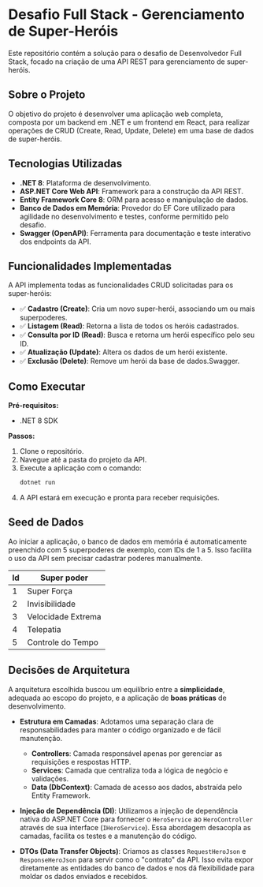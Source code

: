 # Desafio Full Stack - Gerenciamento de Super-Heróis

Este repositório contém a solução para o desafio de Desenvolvedor Full Stack, focado na criação de uma API REST para gerenciamento de super-heróis.

## Sobre o Projeto

O objetivo do projeto é desenvolver uma aplicação web completa, composta por um backend em .NET e um frontend em React, para realizar operações de CRUD (Create, Read, Update, Delete) em uma base de dados de super-heróis.

## Tecnologias Utilizadas

- **.NET 8**: Plataforma de desenvolvimento.
- **ASP.NET Core Web API**: Framework para a construção da API REST.
- **Entity Framework Core 8**: ORM para acesso e manipulação de dados.
- **Banco de Dados em Memória**: Provedor do EF Core utilizado para agilidade no desenvolvimento e testes, conforme permitido pelo desafio.
- **Swagger (OpenAPI)**: Ferramenta para documentação e teste interativo dos endpoints da API.

## Funcionalidades Implementadas

A API implementa todas as funcionalidades CRUD solicitadas para os super-heróis:

- ✅ **Cadastro (Create)**: Cria um novo super-herói, associando um ou mais superpoderes.
- ✅ **Listagem (Read)**: Retorna a lista de todos os heróis cadastrados.
- ✅ **Consulta por ID (Read)**: Busca e retorna um herói específico pelo seu ID.
- ✅ **Atualização (Update)**: Altera os dados de um herói existente.
- ✅ **Exclusão (Delete)**: Remove um herói da base de dados.Swagger.

## Como Executar

**Pré-requisitos:**
- .NET 8 SDK

**Passos:**
1. Clone o repositório.
2. Navegue até a pasta do projeto da API.
3. Execute a aplicação com o comando:
   ```sh
   dotnet run
4. A API estará em execução e pronta para receber requisições.

## Seed de Dados
Ao iniciar a aplicação, o banco de dados em memória é automaticamente preenchido com 5 superpoderes de exemplo, com IDs de 1 a 5. Isso facilita o uso da API sem precisar cadastrar poderes manualmente.

| Id  | Super poder |
| -------- | ----- | 
| 1        | Super Força     | 
| 2        | Invisibilidade     | 
| 3        | Velocidade Extrema   | 
| 4        | Telepatia     |
| 5       | Controle do Tempo    | 


## Decisões de Arquitetura

A arquitetura escolhida buscou um equilíbrio entre a **simplicidade**, adequada ao escopo do projeto, e a aplicação de **boas práticas** de desenvolvimento.

- **Estrutura em Camadas**: Adotamos uma separação clara de responsabilidades para manter o código organizado e de fácil manutenção.
  - **Controllers**: Camada responsável apenas por gerenciar as requisições e respostas HTTP.
  - **Services**: Camada que centraliza toda a lógica de negócio e validações.
  - **Data (DbContext)**: Camada de acesso aos dados, abstraída pelo Entity Framework.

- **Injeção de Dependência (DI)**: Utilizamos a injeção de dependência nativa do ASP.NET Core para fornecer o `HeroService` ao `HeroController` através de sua interface (`IHeroService`). Essa abordagem desacopla as camadas, facilita os testes e a manutenção do código.

- **DTOs (Data Transfer Objects)**: Criamos as classes `RequestHeroJson` e `ResponseHeroJson` para servir como o "contrato" da API. Isso evita expor diretamente as entidades do banco de dados e nos dá flexibilidade para moldar os dados enviados e recebidos.
